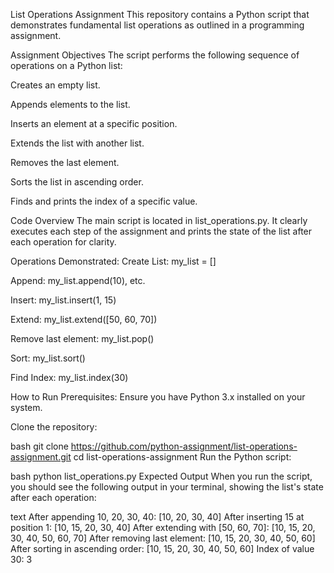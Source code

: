 List Operations Assignment
This repository contains a Python script that demonstrates fundamental list operations as outlined in a programming assignment.

Assignment Objectives
The script performs the following sequence of operations on a Python list:

Creates an empty list.

Appends elements to the list.

Inserts an element at a specific position.

Extends the list with another list.

Removes the last element.

Sorts the list in ascending order.

Finds and prints the index of a specific value.

Code Overview
The main script is located in list_operations.py. It clearly executes each step of the assignment and prints the state of the list after each operation for clarity.

Operations Demonstrated:
Create List: my_list = []

Append: my_list.append(10), etc.

Insert: my_list.insert(1, 15)

Extend: my_list.extend([50, 60, 70])

Remove last element: my_list.pop()

Sort: my_list.sort()

Find Index: my_list.index(30)

How to Run
Prerequisites: Ensure you have Python 3.x installed on your system.

Clone the repository:

bash
git clone https://github.com/python-assignment/list-operations-assignment.git
cd list-operations-assignment
Run the Python script:

bash
python list_operations.py
Expected Output
When you run the script, you should see the following output in your terminal, showing the list's state after each operation:

text
After appending 10, 20, 30, 40: [10, 20, 30, 40]
After inserting 15 at position 1: [10, 15, 20, 30, 40]
After extending with [50, 60, 70]: [10, 15, 20, 30, 40, 50, 60, 70]
After removing last element: [10, 15, 20, 30, 40, 50, 60]
After sorting in ascending order: [10, 15, 20, 30, 40, 50, 60]
Index of value 30: 3
